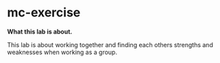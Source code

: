 # mc-exercise

**What this lab is about.**

This lab is about working together and finding each others strengths and weaknesses when working as a group.



